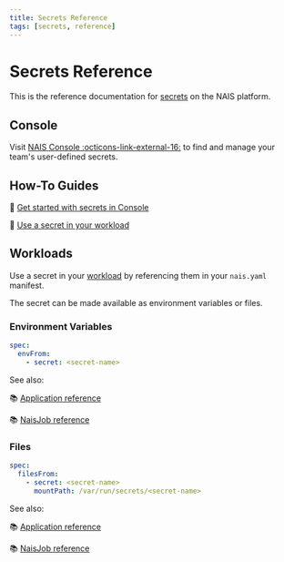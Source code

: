 ```yaml
---
title: Secrets Reference
tags: [secrets, reference]
---
```


# Secrets Reference

This is the reference documentation for [secrets](README.md) on the NAIS platform.

## Console

Visit [NAIS Console :octicons-link-external-16:](https://console.<<tenant()>>.cloud.nais.io) to find and manage your team's user-defined secrets.

## How-To Guides

:dart: [Get started with secrets in Console](how-to/console.md)

:dart: [Use a secret in your workload](how-to/workload.md)

## Workloads

Use a secret in your [workload](../../workloads/README.md) by referencing them in your `nais.yaml` manifest.

The secret can be made available as environment variables or files.

### Environment Variables

```yaml
spec:
  envFrom:
    - secret: <secret-name>
```

See also:

:books: [Application reference][application]

:books: [NaisJob reference][naisjob]

### Files

```yaml
spec:
  filesFrom:
    - secret: <secret-name>
      mountPath: /var/run/secrets/<secret-name>
```

See also:

:books: [Application reference][application]

:books: [NaisJob reference][naisjob]

[application]: ../../workloads/application/reference/application-spec.md#envfromsecret
[naisjob]: ../../workloads/job/reference/naisjob-spec.md#envfromsecret
